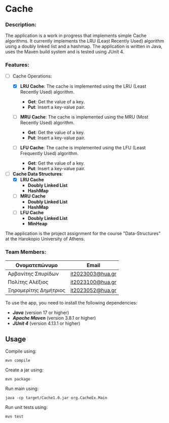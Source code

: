 # Cache

### Description:

The application is a work in progress that implements simple Cache algorithms. 
It currently implements the LRU (Least Recently Used) algorithm using a doubly linked list and a hashmap.
The application is written in Java, uses the Maven build system and is tested using JUnit 4.

### Features:
- [ ] Cache Operations:
  - [x] **LRU Cache**: The cache is implemented using the LRU (Least Recently Used) algorithm.
      - **Get**: Get the value of a key.
      - **Put**: Insert a key-value pair.
  
  - [ ] **MRU Cache**: The cache is implemented using the MRU (Most Recently Used) algorithm.
      - **Get**: Get the value of a key.
      - **Put**: Insert a key-value pair.
    
  - [ ] **LFU Cache**: The cache is implemented using the LFU (Least Frequently Used) algorithm.
      - **Get**: Get the value of a key.
      - **Put**: Insert a key-value pair.


- [ ] **Cache Data Structures**:
  - [x] **LRU Cache** 
      - **Doubly Linked List**
      - **HashMap**
  - [ ] **MRU Cache**
      - **Doubly Linked List**
      - **HashMap**
  - [ ] **LFU Cache**
      - **Doubly Linked List**
      - **MinHeap** 








The application is the project assignment for the course "Data-Structures" at the Harokopio University of Athens.
### Team Members:
| Ονοματεπώνυμο         | Email                    |
|-----------------------|--------------------------|
| Αρβανίτης Σπυρίδων    | it2023003@hua.gr         |
| Πολίτης Αλέξιος       | it2023100@hua.gr         |
| Ξηρομερίτης Δημήτριος | it2023052@hua.gr         |


To use the app, you need to install the following dependencies:
- ***Java***  (version 17 or higher)
- ***Apache Maven*** (version 3.8.1 or higher)
- ***JUnit 4*** (version 4.13.1 or higher)

## Usage

Compile using:

```
mvn compile
```

Create a jar using:

```
mvn package
```

Run main using:

```
java -cp target/Cache1.0.jar org.CacheEx.Main
```

Run unit tests using:

```
mvn test
```